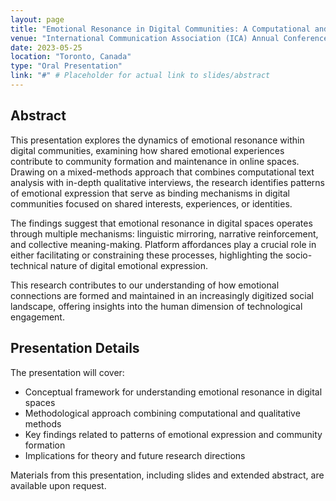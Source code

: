 ```yaml
---
layout: page
title: "Emotional Resonance in Digital Communities: A Computational and Qualitative Analysis"
venue: "International Communication Association (ICA) Annual Conference"
date: 2023-05-25
location: "Toronto, Canada"
type: "Oral Presentation"
link: "#" # Placeholder for actual link to slides/abstract
---
```


## Abstract

This presentation explores the dynamics of emotional resonance within digital communities, examining how shared emotional experiences contribute to community formation and maintenance in online spaces. Drawing on a mixed-methods approach that combines computational text analysis with in-depth qualitative interviews, the research identifies patterns of emotional expression that serve as binding mechanisms in digital communities focused on shared interests, experiences, or identities.

The findings suggest that emotional resonance in digital spaces operates through multiple mechanisms: linguistic mirroring, narrative reinforcement, and collective meaning-making. Platform affordances play a crucial role in either facilitating or constraining these processes, highlighting the socio-technical nature of digital emotional expression.

This research contributes to our understanding of how emotional connections are formed and maintained in an increasingly digitized social landscape, offering insights into the human dimension of technological engagement.

## Presentation Details

The presentation will cover:
- Conceptual framework for understanding emotional resonance in digital spaces
- Methodological approach combining computational and qualitative methods
- Key findings related to patterns of emotional expression and community formation
- Implications for theory and future research directions

Materials from this presentation, including slides and extended abstract, are available upon request. 
